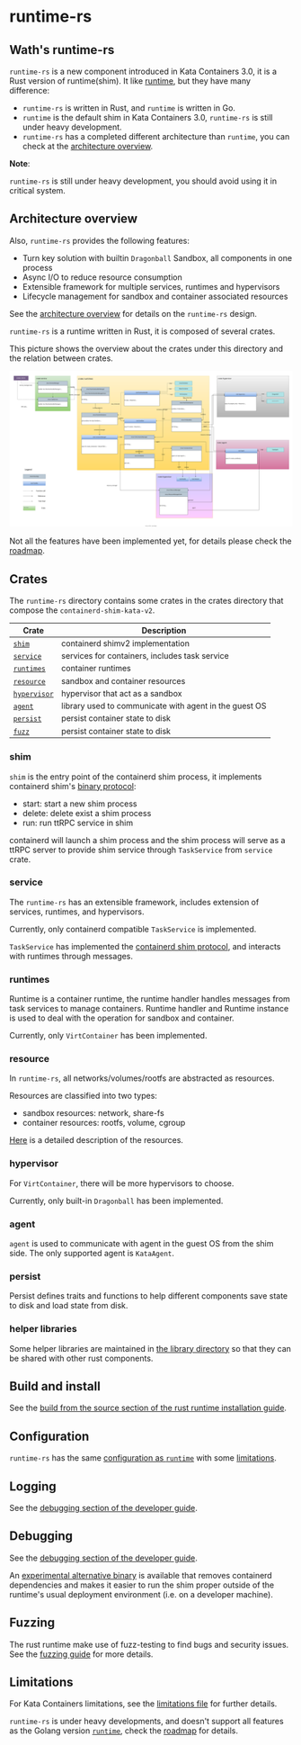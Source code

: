# runtime-rs

## Wath's runtime-rs

`runtime-rs` is a new component introduced in Kata Containers 3.0, it is a Rust version of runtime(shim). It like [runtime](../runtime), but they have many difference:

- `runtime-rs` is written in Rust, and `runtime` is written in Go.
- `runtime` is the default shim in Kata Containers 3.0, `runtime-rs` is still under heavy development.
- `runtime-rs` has a completed different architecture than `runtime`, you can check at the [architecture overview](../../docs/design/architecture_3.0).

**Note**:

`runtime-rs` is still under heavy development, you should avoid using it in critical system.

## Architecture overview

Also, `runtime-rs` provides the following features:

- Turn key solution with builtin `Dragonball` Sandbox, all components in one process
- Async I/O to reduce resource consumption
- Extensible framework for multiple services, runtimes and hypervisors
- Lifecycle management for sandbox and container associated resources

See the [architecture overview](../../docs/design/architecture_3.0)
for details on the `runtime-rs` design.

`runtime-rs` is a runtime written in Rust, it is composed of several crates.

This picture shows the overview about the crates under this directory and the relation between crates.

![crates overview](docs/images/crate-overview.svg)

Not all the features have been implemented yet, for details please check the [roadmap](../../docs/design/architecture_3.0/README.md#roadmap).

## Crates

The `runtime-rs` directory contains some crates in the crates directory that compose the `containerd-shim-kata-v2`.

| Crate | Description |
|-|-|
| [`shim`](crates/shim)| containerd shimv2 implementation |
| [`service`](crates/service)| services for containers, includes task service |
| [`runtimes`](crates/runtimes)| container runtimes |
| [`resource`](crates/resource)| sandbox and container resources |
| [`hypervisor`](crates/hypervisor)| hypervisor that act as a sandbox |
| [`agent`](crates/agent)| library used to communicate with agent in the guest OS |
| [`persist`](crates/persist)| persist container state to disk |
| [`fuzz`](fuzz)| persist container state to disk |

### shim

`shim` is the entry point of the containerd shim process, it implements containerd shim's [binary protocol](https://github.com/containerd/containerd/tree/v1.6.8/runtime/v2#commands):

- start: start a new shim process
- delete: delete exist a shim process
- run: run ttRPC service in shim

containerd will launch a shim process and the shim process will serve as a ttRPC server to provide shim service through `TaskService` from `service` crate.

### service

The `runtime-rs` has an extensible framework, includes extension of services, runtimes, and hypervisors.

Currently, only containerd compatible `TaskService` is implemented.

`TaskService` has implemented the [containerd shim protocol](https://docs.rs/containerd-shim-protos/0.2.0/containerd_shim_protos/),
and interacts with runtimes through messages.

### runtimes

Runtime is a container runtime, the runtime handler handles messages from task services to manage containers.
Runtime handler and Runtime instance is used to deal with the operation for sandbox and container.

Currently, only `VirtContainer` has been implemented.

### resource

In `runtime-rs`, all networks/volumes/rootfs are abstracted as resources.

Resources are classified into two types:

- sandbox resources: network, share-fs
- container resources: rootfs, volume, cgroup

[Here](../../docs/design/architecture_3.0/README.md#resource-manager) is a detailed description of the resources.

### hypervisor

For `VirtContainer`, there will be more hypervisors to choose.

Currently, only built-in `Dragonball` has been implemented.

### agent

`agent` is used to communicate with agent in the guest OS from the shim side. The only supported agent is `KataAgent`.

### persist

Persist defines traits and functions to help different components save state to disk and load state from disk.

### helper libraries

Some helper libraries are maintained in [the library directory](../libs) so that they can be shared with other rust components.

## Build and install

See the
[build from the source section of the rust runtime installation guide](../../docs/install/kata-containers-3.0-rust-runtime-installation-guide.md#build-from-source-installation).

## Configuration

`runtime-rs` has the same [configuration as `runtime`](../runtime/README.md#configuration) with some [limitations](#limitations).

## Logging

See the
[debugging section of the developer guide](../../docs/Developer-Guide.md#troubleshoot-kata-containers).

## Debugging

See the
[debugging section of the developer guide](../../docs/Developer-Guide.md#troubleshoot-kata-containers).

An [experimental alternative binary](crates/shim-ctl/README.md) is available that removes containerd dependencies and makes it easier to run the shim proper outside of the runtime's usual deployment environment (i.e. on a developer machine).

## Fuzzing
The rust runtime make use of fuzz-testing to find bugs and security issues. See the [fuzzing guide](fuzz/README.md) for more details.

## Limitations

For Kata Containers limitations, see the
[limitations file](../../docs/Limitations.md)
for further details.

`runtime-rs` is under heavy developments, and doesn't support all features as the Golang version [`runtime`](../runtime), check the [roadmap](../../docs/design/architecture_3.0/README.md#roadmap) for details.
